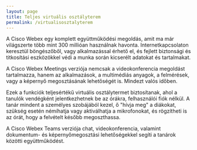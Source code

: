 ```yaml
---
layout: page
title: Teljes virtuális osztályterem
permalink: /virtualisosztalyterem
---
```


A Cisco Webex egy komplett együttműködési megoldás, amit ma már világszerte több mint 300 millióan használnak havonta. Internetkapcsolaton keresztül böngészőből, vagy alkalmazással érhető el, és fejlett biztonsági és titkosítási eszközökkel védi a munka során kicserélt adatokat és tartalmakat.

A Cisco Webex Meetings verziója nemcsak a videokonferencia megoldást tartalmazza, hanem az alkalmazások, a multimédiás anyagok, a felmérések, vagy a képernyő megosztásának lehetőségét is. Mindezt valós időben.

Ezek a funkciók teljesértékű virtuális osztálytermet biztosítanak, ahol a tanulók vendégként jelentkezhetnek be az órákra, felhasználói fiók nélkül. A tanár mindent a személyes szobájából kezel, ő "hívja meg" a diákokat, szükség esetén némíhatja vagy aktiválhatja a mikrofonokat, és rögzítheti is az órát, hogy a felvételt később megoszthassa.

A Cisco Webex Teams verziója chat, videokonferencia, valamint dokumentum- és képernyőmegosztási lehetőségekkel segíti a tanárok közötti együttműködést.
